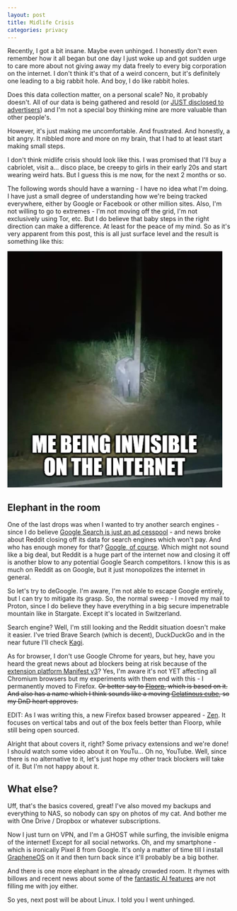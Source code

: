 ```yaml
---
layout: post
title: Midlife Crisis
categories: privacy
---
```


Recently, I got a bit insane. Maybe even unhinged. I honestly don't even remember how it all began but one day I just woke up and got sudden urge to care more about not giving away my data freely to every big corporation on the internet. I don't think it's that of a weird concern, but it's definitely one leading to a big rabbit hole. And boy, I do like rabbit holes.  

Does this data collection matter, on a personal scale? No, it probably doesn't. All of our data is being gathered and resold (or [JUST disclosed to advertisers](https://www.simpleanalytics.com/blog/does-google-sell-your-data)) and I'm not a special boy thinking mine are more valuable than other people's. 

However, it's just making me uncomfortable. And frustrated. And honestly, a bit angry. It nibbled more and more on my brain, that I had to at least start making small steps.

I don't think midlife crisis should look like this. I was promised that I'll buy a cabriolet, visit a... disco place, be creepy to girls in their early 20s and start wearing weird hats. But I guess this is me now, for the next 2 months or so.

The following words should have a warning - I have no idea what I'm doing. I have just a small degree of understanding how we're being tracked everywhere, either by Google or Facebook or other million sites. Also, I'm not willing to go to extremes - I'm not moving off the grid, I'm not exclusively using Tor, etc. But I do believe that baby steps in the right direction can make a difference. At least for the peace of my mind.
So as it's very apparent from this post, this is all just surface level and the result is something like this:

![Enigma](/images/elephant_hiding.png)

## Elephant in the room

One of the last drops was when I wanted to try another search engines - since I do believe [Google Search is just an ad cesspool](https://dkb.blog/p/google-search-is-dying) - and news broke about Reddit closing off its data for search engines which won't pay. And who has enough money for that? [Google, of course](https://www.theverge.com/2024/7/24/24205244/reddit-blocking-search-engine-crawlers-ai-bot-google). Which might not sound like a big deal, but Reddit is a huge part of the internet now and closing it off is another blow to any potential Google Search competitors. I know this is as much on Reddit as on Google, but it just monopolizes the internet in general.

So let's try to deGoogle. I'm aware, I'm not able to escape Google entirely, but I can try to mitigate its grasp. So, the normal sweep - I moved my mail to Proton, since I do believe they have everything in a big secure impenetrable mountain like in Stargate. Except it's located in Switzerland. 

Search engine? Well, I'm still looking and the Reddit situation doesn't make it easier. I've tried Brave Search (which is decent), DuckDuckGo and in the near future I'll check [Kagi](https://kagi.com/). 

As for browser, I don't use Google Chrome for years, but hey, have you heard the great news about ad blockers being at risk because of the [extension platform Manifest v3](https://www.techradar.com/computing/browsers/google-chrome-users-be-warned-a-long-planned-change-to-browser-extensions-is-coming-to-fruition-that-could-nuke-your-ad-blocker)? Yes, I'm aware it's not YET affecting all Chromium browsers but my experiments with them end with this - I permanently moved to Firefox. ~~Or better say to [Floorp](https://floorp.app/en), which is based on it. And also has a name which I think sounds like a moving [Gelatinous cube](https://forgottenrealms.fandom.com/wiki/Gelatinous_cube), so my DnD heart approves.~~

EDIT: As I was writing this, a new Firefox based browser appeared - [Zen](https://zen-browser.app/). It focuses on vertical tabs and out of the box feels better than Floorp, while still being open sourced.

Alright that about covers it, right? Some privacy extensions and we're done! I should watch some video about it on YouTu... Oh no, YouTube. Well, since there is no alternative to it, let's just hope my other track blockers will take of it. But I'm not happy about it.

## What else?

Uff, that's the basics covered, great! I've also moved my backups and everything to NAS, so nobody can spy on photos of my cat. And bother me with One Drive / Dropbox or whatever subscriptions.

Now I just turn on VPN, and I'm a GHOST while surfing, the invisible enigma of the internet! Except for all social networks. Oh, and my smartphone - which is ironically Pixel 8 from Google. It's only a matter of time till I install [GrapheneOS](https://grapheneos.org/) on it and then turn back since it'll probably be a big bother.

And there is one more elephant in the already crowded room. It rhymes with billows and recent news about some of the [fantastic AI features](https://arstechnica.com/gadgets/2024/08/microsoft-will-try-the-data-scraping-windows-recall-feature-again-in-october/) are not filling me with joy either. 

So yes, next post will be about Linux. I told you I went unhinged.